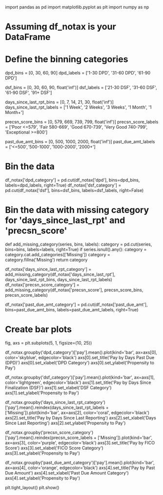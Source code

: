 import pandas as pd
import matplotlib.pyplot as plt
import numpy as np

# Assuming df_notax is your DataFrame

# Define the binning categories
dpd_bins = [0, 30, 60, 90]
dpd_labels = ['1-30 DPD', '31-60 DPD', '61-90 DPD']

dsf_bins = [0, 30, 60, 90, float('inf')]
dsf_labels = ['21-30 DSF', '31-60 DSF', '61-90 DSF', '91+ DSF']

days_since_last_rpt_bins = [0, 7, 14, 21, 30, float('inf')]
days_since_last_rpt_labels = ['1 Week', '2 Weeks', '3 Weeks', '1 Month', '1 Month+']

precsn_score_bins = [0, 579, 669, 739, 799, float('inf')]
precsn_score_labels = ['Poor <=579', 'Fair 580-669', 'Good 670-739', 'Very Good 740-799', 'Exceptional >=800']

past_due_amt_bins = [0, 500, 1000, 2000, float('inf')]
past_due_amt_labels = ['<=$500', '$500-$1000', '$1000-$2000', '$2000+']

# Bin the data
df_notax['dpd_category'] = pd.cut(df_notax['dpd'], bins=dpd_bins, labels=dpd_labels, right=True)
df_notax['dsf_category'] = pd.cut(df_notax['dsf'], bins=dsf_bins, labels=dsf_labels, right=False)

# Bin the data with missing category for 'days_since_last_rpt' and 'precsn_score'
def add_missing_category(series, bins, labels):
    category = pd.cut(series, bins=bins, labels=labels, right=True)
    if series.isnull().any():
        category = category.cat.add_categories(['Missing'])
        category = category.fillna('Missing')
    return category

df_notax['days_since_last_rpt_category'] = add_missing_category(df_notax['days_since_last_rpt'], days_since_last_rpt_bins, days_since_last_rpt_labels)
df_notax['precsn_score_category'] = add_missing_category(df_notax['precsn_score'], precsn_score_bins, precsn_score_labels)

df_notax['past_due_amt_category'] = pd.cut(df_notax['past_due_amt'], bins=past_due_amt_bins, labels=past_due_amt_labels, right=True)

# Create bar plots
fig, axs = plt.subplots(5, 1, figsize=(10, 25))

df_notax.groupby('dpd_category')['pay'].mean().plot(kind='bar', ax=axs[0], color='skyblue', edgecolor='black')
axs[0].set_title('Pay by Days Past Due (DPD)')
axs[0].set_xlabel('DPD Category')
axs[0].set_ylabel('Propensity to Pay')

df_notax.groupby('dsf_category')['pay'].mean().plot(kind='bar', ax=axs[1], color='lightgreen', edgecolor='black')
axs[1].set_title('Pay by Days Since Finalization (DSF)')
axs[1].set_xlabel('DSF Category')
axs[1].set_ylabel('Propensity to Pay')

df_notax.groupby('days_since_last_rpt_category')['pay'].mean().reindex(days_since_last_rpt_labels + ['Missing']).plot(kind='bar', ax=axs[2], color='coral', edgecolor='black')
axs[2].set_title('Pay by Days Since Last Reporting')
axs[2].set_xlabel('Days Since Last Reporting')
axs[2].set_ylabel('Propensity to Pay')

df_notax.groupby('precsn_score_category')['pay'].mean().reindex(precsn_score_labels + ['Missing']).plot(kind='bar', ax=axs[3], color='purple', edgecolor='black')
axs[3].set_title('Pay by FICO Score')
axs[3].set_xlabel('FICO Score Category')
axs[3].set_ylabel('Propensity to Pay')

df_notax.groupby('past_due_amt_category')['pay'].mean().plot(kind='bar', ax=axs[4], color='orange', edgecolor='black')
axs[4].set_title('Pay by Past Due Amount')
axs[4].set_xlabel('Past Due Amount Category')
axs[4].set_ylabel('Propensity to Pay')

plt.tight_layout()
plt.show()

